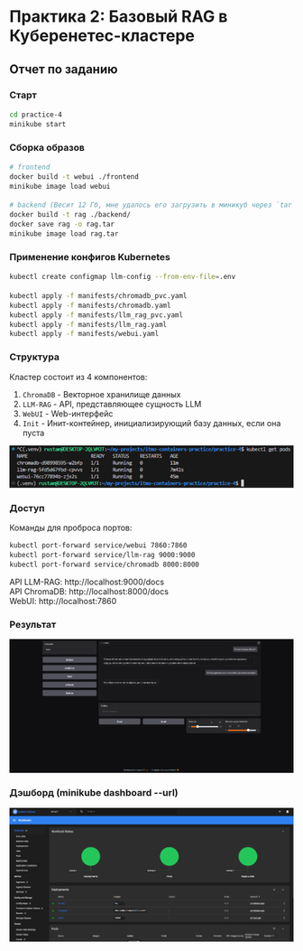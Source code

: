 # Практика 2: Базовый RAG в Куберенетес-кластере

## Отчет по заданию

### Старт

```bash
cd practice-4
minikube start
```

### Сборка образов

```bash
# frontend
docker build -t webui ./frontend
minikube image load webui

# backend (Весит 12 Гб, мне удалось его загрузить в миникуб через `tar`)
docker build -t rag ./backend/
docker save rag -o rag.tar 
minikube image load rag.tar
```

### Применение конфигов Kubernetes

```bash
kubectl create configmap llm-config --from-env-file=.env

kubectl apply -f manifests/chromadb_pvc.yaml
kubectl apply -f manifests/chromadb.yaml
kubectl apply -f manifests/llm_rag_pvc.yaml
kubectl apply -f manifests/llm_rag.yaml
kubectl apply -f manifests/webui.yaml
```


### Структура

Кластер состоит из 4 компонентов:
1. `ChromaDB` - Векторное хранилище данных
2. `LLM-RAG` - API, представляющее сущность LLM
3. `WebUI` - Web-интерфейс
4. `Init` - Инит-контейнер, инициализирующий базу данных, если она пуста

![alt text](images/pods.png)

### Доступ

Команды для проброса портов:
```bash
kubectl port-forward service/webui 7860:7860
kubectl port-forward service/llm-rag 9000:9000
kubectl port-forward service/chromadb 8000:8000
```

API LLM-RAG: http://localhost:9000/docs      
API ChromaDB: http://localhost:8000/docs     
WebUI: http://localhost:7860    

### Результат
![Result](images/webui.png)

### Дэшборд (minikube dashboard --url)
![alt text](images/dashboard.png)